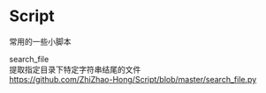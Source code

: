 # Script
常用的一些小脚本

search_file<br>
提取指定目录下特定字符串结尾的文件<br>
https://github.com/ZhiZhao-Hong/Script/blob/master/search_file.py